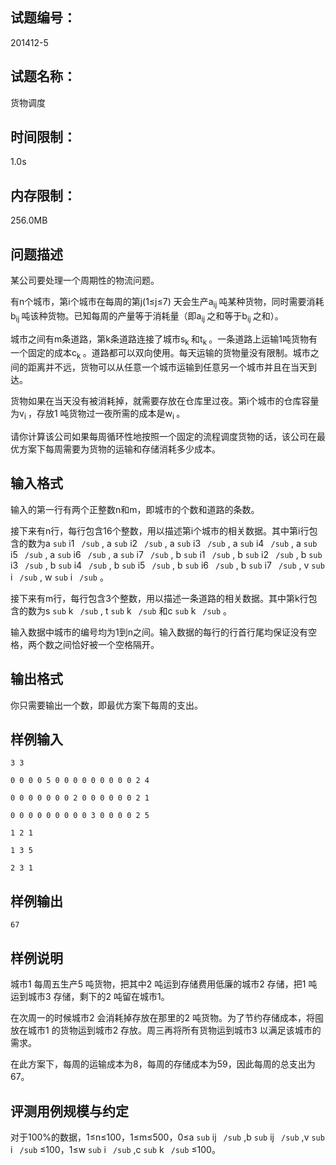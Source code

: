## 试题编号：

201412-5

## 试题名称：

货物调度

## 时间限制：

1.0s

## 内存限制：

256.0MB

## 问题描述

某公司要处理一个周期性的物流问题。

有n个城市，第i个城市在每周的第j(1≤j≤7) 天会生产a<sub>ij </sub>吨某种货物，同时需要消耗b<sub>ij </sub>吨该种货物。已知每周的产量等于消耗量（即a<sub>ij </sub>之和等于b<sub>ij </sub>之和）。

城市之间有m条道路，第k条道路连接了城市s<sub>k </sub>和t<sub>k </sub>。一条道路上运输1吨货物有一个固定的成本c<sub>k </sub>。道路都可以双向使用。每天运输的货物量没有限制。城市之间的距离并不远，货物可以从任意一个城市运输到任意另一个城市并且在当天到达。

货物如果在当天没有被消耗掉，就需要存放在仓库里过夜。第i个城市的仓库容量为v<sub>i </sub>，存放1 吨货物过一夜所需的成本是w<sub>i </sub>。

请你计算该公司如果每周循环性地按照一个固定的流程调度货物的话，该公司在最优方案下每周需要为货物的运输和存储消耗多少成本。

## 输入格式

输入的第一行有两个正整数n和m，即城市的个数和道路的条数。

接下来有n行，每行包含16个整数，用以描述第i个城市的相关数据。其中第i行包含的数为a `sub` i1 ` /sub` , a `sub` i2 ` /sub` , a `sub` i3 ` /sub` , a `sub` i4 ` /sub` , a `sub` i5 ` /sub` , a `sub` i6 ` /sub` , a `sub` i7 ` /sub` , b `sub` i1 ` /sub` , b `sub` i2 ` /sub` , b `sub` i3 ` /sub` , b `sub` i4 ` /sub` , b `sub` i5 ` /sub` , b `sub` i6 ` /sub` , b `sub` i7 ` /sub` , v `sub` i ` /sub` , w `sub` i ` /sub` 。

接下来有m行，每行包含3个整数，用以描述一条道路的相关数据。其中第k行包含的数为s `sub` k ` /sub` , t `sub` k ` /sub` 和c `sub` k ` /sub` 。

输入数据中城市的编号均为1到n之间。输入数据的每行的行首行尾均保证没有空格，两个数之间恰好被一个空格隔开。

## 输出格式

你只需要输出一个数，即最优方案下每周的支出。

## 样例输入

```
3 3

0 0 0 0 5 0 0 0 0 0 0 0 0 0 2 4

0 0 0 0 0 0 0 2 0 0 0 0 0 0 2 1

0 0 0 0 0 0 0 0 0 3 0 0 0 0 2 5

1 2 1

1 3 5

2 3 1
```

## 样例输出

```
67
```

## 样例说明

城市1 每周五生产5 吨货物，把其中2 吨运到存储费用低廉的城市2 存储，把1 吨运到城市3 存储，剩下的2 吨留在城市1。

在次周一的时候城市2 会消耗掉存放在那里的2 吨货物。为了节约存储成本，将囤放在城市1 的货物运到城市2 存放。周三再将所有货物运到城市3 以满足该城市的需求。

在此方案下，每周的运输成本为8，每周的存储成本为59，因此每周的总支出为67。

## 评测用例规模与约定

对于100%的数据，1≤n≤100，1≤m≤500，0≤a `sub` ij ` /sub` ,b `sub` ij ` /sub` ,v `sub` i ` /sub` ≤100，1≤w `sub` i ` /sub` ,c `sub` k ` /sub` ≤100。